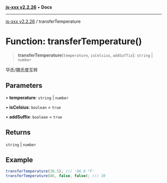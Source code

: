 [**js-xxx v2.2.26**](../README.md) • **Docs**

***

[js-xxx v2.2.26](../README.md) / transferTemperature

# Function: transferTemperature()

> **transferTemperature**(`temperature`, `isCelsius`, `addSuffix`): `string` \| `number`

华氏/摄氏度互转

## Parameters

• **temperature**: `string` \| `number`

• **isCelsius**: `boolean` = `true`

• **addSuffix**: `boolean` = `true`

## Returns

`string` \| `number`

## Example

```ts
transferTemperature(30.5); /// '86.9 °F'
transferTemperature(86, false, false); /// 30
```
